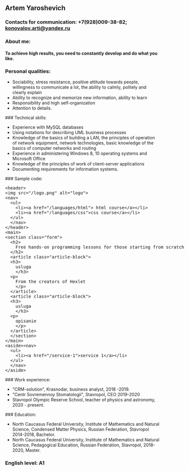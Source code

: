 ## Artem Yaroshevich
### Contacts for communication: +7(928)009-38-82; konovalov.arti@yandex.ru
### About me: 
#### To achieve high results, you need to constantly develop and do what you like.
### Personal qualities: 
<ul><li>Sociability, stress resistance, positive attitude towards people, willingness to communicate a lot, the ability to calmly, politely and clearly explain</li> <li>Ability to recognize and memorize new information, ability to learn</li> <li>Responsibility and high self-organization</li> <li>Attention to details.</li></ul>
### Technical skills:
<ul><li>Experience with MySQL databases</li> <li>Using notations for describing UML business processes</li> <li>Knowledge of the basics of building a LAN, the principles of operation of network equipment, network technologies, basic knowledge of the basics of computer networks and routing</li> <li>Experience in administering Windows 8, 10 operating systems and Microsoft Office</li> <li>Knowledge of the principles of work of client-server applications</li> <li>Documenting requirements for information systems.</li> </ul> 
### Sample code:
<div stile="overflow: auto;
height: 80px;
width: 450px;
padding: 8px;
border: 1px solid #ccc;">
<xmp><header>
<img src="/logo.png" alt="logo">
<nav>
  <ul>
    <li><a href="/languages/html"> html course</a></li>
    <li><a href="/languages/css">css course</a></li>
  </ul>
  </nav>
</header>
<main>
<section class="form">
  <h2>
    Free hands-on programming lessons for those starting from scratch 
  </h2>
  <article class="article-block">
  <h3>
    usluga
    </h3>
  <p>
    From the creators of Hexlet
    </p>
  </article>
  <article class="article-block">
  <h3>
    usluga
    </h3>
  <p>
    opisanie
    </p>
  </article>
  </section>
</main>
<aside><nav>
  <ul>
    <li><a href="/service-1">service 1</a></li>
  </ul>
  </nav>
</aside>
</xmp>
</div>
### Work experience:
<ul> <li>"CRM-solution", Krasnodar, business analyst, 2018 -2019. </li>
<li>"Centr Sovremennoy Stomatologii", Stavropol, CEO 2019-2020</li>
<li>Stavropol Olympic Reserve School, teacher of physics and astronomy, 2020 - present.</li>
</ul>
### Education:
<ul><li>North Caucasus Federal University, Institute of Mathematics and Natural Science, Condensed Matter Physics, Russian Federation, Stavropol 2014-2018, Bachelor.</li>
<li>North Caucasus Federal University, Institute of Mathematics and Natural Science, Pedagogical Education, Russian Federation, Stavropol, 2018-2020, Master.</li>
 </ul>
 
 ### English level: A1